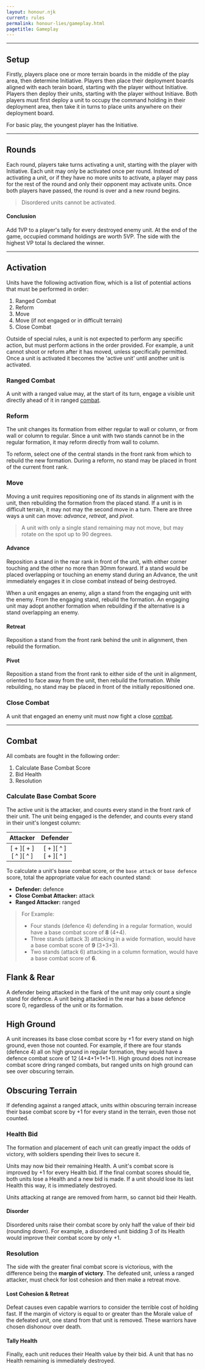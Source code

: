 ```yaml
---
layout: honour.njk
current: rules
permalink: honour-lies/gameplay.html
pagetitle: Gameplay
---
```


<hr id="setup" />

## Setup
Firstly, players place one or more terrain boards in the middle of the play area, then determine Initiative. Players then place their deployment boards aligned with each terain board, starting with the player without Initiative. Players then deploy their units, starting with the player without Initiave. Both players must first deploy a unit to occupy the command holding in their deployment area, then take it in turns to place units anywhere on their deployment board.

For basic play, the youngest player has the Initiative.

<hr id="rounds" />

## Rounds
Each round, players take turns activating a unit, starting with the player with Initiative. Each unit may only be activated once per round. Instead of activating a unit, or if they have no more units to activate, a player may pass for the rest of the round and only their opponent may activate units. Once both players have passed, the round is over and a new round begins.

> Disordered units cannot be activated.

#### Conclusion
Add 1VP to a player's tally for every destroyed enemy unit. At the end of the game, occupied command holdings are worth 5VP. The side with the highest VP total Is declared the winner.

<hr id="activation" />

## Activation
Units have the following activation flow, which is a list of potential actions that must be performed in order:

1. Ranged Combat
2. Reform
3. Move
4. Move (if not engaged or in difficult terrain)
5. Close Combat

Outside of special rules, a unit is not expected to perform any specific action, but must perform actions in the order provided. For example, a unit cannot shoot or reform after it has moved, unless specifically permitted. Once a unit is activated it becomes the 'active unit' until another unit is activated.

### Ranged Combat
A unit with a ranged value may, at the start of its turn, engage a visible unit directly ahead of it in ranged [combat](#combat).

### Reform
The unit changes its formation from either regular to wall or column, or from wall or column to regular. Since a unit with two stands cannot be in the regular formation, it may reform directly from wall to column.

To reform, select one of the central stands in the front rank from which to rebuild the new formation. During a reform, no stand may be placed in front of the current front rank.

### Move
Moving a unit requires repositioning one of its stands in alignment with the unit, then rebuilding the formation from the placed stand. If a unit is in difficult terrain, it may not may the second move in a turn. There are three ways a unit can move: _advance_, _retreat_, and _pivot_.

> A unit with only a single stand remaining may not move, but may rotate on the spot up to 90 degrees.

#### Advance
Reposition a stand in the rear rank in front of the unit, with either corner touching and the other no more than 30mm forward. If a stand would be placed overlapping or touching an enemy stand during an Advance, the unit immediately engages it in close combat instead of being destroyed.

When a unit engages an enemy, align a stand from the engaging unit with the enemy. From the engaging stand, rebuild the formation. An engaging unit may adopt another formation when rebuilding if the alternative is a stand overlapping an enemy.

#### Retreat
Reposition a stand from the front rank behind the unit in alignment, then rebuild the formation.

#### Pivot
Reposition a stand from the front rank to either side of the unit in alignment, oriented to face away from the unit, then rebuild the formation. While rebuilding, no stand may be placed in front of the initially repositioned one.

### Close Combat
A unit that engaged an enemy unit must now fight a close [combat](#combat).

<hr id="combat" />

## Combat
All combats are fought in the following order:
1. Calculate Base Combat Score
2. Bid Health
3. Resolution

### Calculate Base Combat Score
The active unit is the attacker, and counts every stand in the front rank of their unit. The unit being engaged is the defender, and counts every stand in their unit's longest column:

| Attacker                           | Defender                           |
| :--------------------------------: | :--------------------------------: |
| \[ + \]\[ + \]<br />\[ ^ \]\[ ^ \] | \[ + \]\[ ^ \]<br />\[ + \]\[ ^ \] |

To calculate a unit's base combat score, or the `base attack` or `base defence` score, total the appropriate value for each counted stand:
- **Defender:** defence
- **Close Combat Attacker:** attack
- **Ranged Attacker:** ranged

> For Example:
> - Four stands (defence 4) defending in a regular formation, would have a base combat score of **8** (4+4).
> - Three stands (attack 3) attacking in a wide formation, would have a base combat score of **9** (3+3+3).
> - Two stands (attack 6) attacking in a column formation, would have a base combat score of **6**.

## Flank & Rear
A defender being attacked in the flank of the unit may only count a single stand for defence. A unit being attacked in the rear has a base defence score 0, regardless of the unit or its formation.

## High Ground
A unit increases its base close combat score by +1 for every stand on high ground, even those not counted. For example, if there are four stands (defence 4) all on high ground in regular formation, they would have a defence combat score of 12 (4+4+1+1+1+1). High ground does not increase combat score dring ranged combats, but ranged units on high ground can see over obscuring terrain.

## Obscuring Terrain
If defending against a ranged attack, units within obscuring terrain increase their base combat score by +1 for every stand in the terrain, even those not counted.

### Health Bid
The formation and placement of each unit can greatly impact the odds of victory, with soldiers spending their lives to secure it.

Units may now bid their remaining Health. A unit's combat score is improved by +1 for every Health bid. If the final combat scores should tie, both units lose a Health and a new bid is made. If a unit should lose its last Health this way, it is immediately destroyed.

Units attacking at range are removed from harm, so cannot bid their Health.

#### Disorder
Disordered units raise their combat score by only half the value of their bid (rounding down). For example, a disordered unit bidding 3 of its Health would improve their combat score by only +1.

### Resolution
The side with the greater final combat score is victorious, with the difference being the **margin of victory**. The defeated unit, unless a ranged attacker, must check for lost cohesion and then make a retreat move.

#### Lost Cohesion & Retreat
Defeat causes even capable warriors to consider the terrible cost of holding fast. If the margin of victory is equal to or greater than the Morale value of the defeated unit, one stand from that unit is removed. These warriors have chosen dishonour over death.

#### Tally Health
Finally, each unit reduces their Health value by their bid. A unit that has no Health remaining is immediately destroyed.
